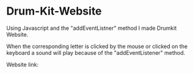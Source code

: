 # Drum-Kit-Website

Using Javascript and the "addEventListner" method I made Drumkit Website.

When the corresponding letter is clicked by the mouse or clicked on the keyboard a sound will play because of the "addEventListener" method.

Website link: 
